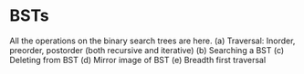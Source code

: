 # BSTs
All the operations on the binary search trees are here.
(a) Traversal: Inorder, preorder, postorder (both recursive and iterative)
(b) Searching a BST
(c) Deleting from BST
(d) Mirror image of BST
(e) Breadth first traversal
